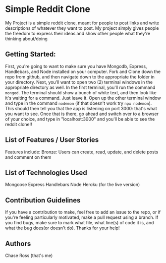 # Simple Reddit Clone
My Project is a simple reddit clone, meant for people to post links and write descriptions of whatever they want to post. My project simply gives people the freedom to express their ideas and show other people what they're thinking about/doing 

## Getting Started:
First, you're going to want to make sure you have Mongodb, Express, Handlebars, and Node installed on your computer. Fork and Clone down the repo from github, and then navigate down to the appropriate the folder in your directory. Next, you'll want to open two (2) terminal windows in the appropriate directory as well. In the first terminal, you'll run the command ```mongod```. The terminal should show a bunch of white text, and then look like it's waiting for a command. Just leave it. Open up the other terminal window and type in the command ```nodemon``` (if that doesn't work try ```npx nodemon```). This should then tell you that the app is listening on port 3000: that's what you want to see. Once that is there, go ahead and switch over to a browser of your choice, and type in "localhost:3000" and you'll be able to see the reddit clone!!

## List of Features / User Stories
Features include:
Bronze:
Users can create, read, update, and delete posts and comment on them

## List of Technologies Used
Mongoose
Express
Handlebars
Node
Heroku (for the live version)

## Contribution Guidelines
If you have a contribution to make, feel free to add an issue to the repo, or if you're feeling particularly motivated, make a pull request using a branch. If you find bugs, make sure to mark what file, what line(s) of code it is, and what the bug does(or doesn't do). Thanks for your help!

## Authors
Chase Ross (that's me)
